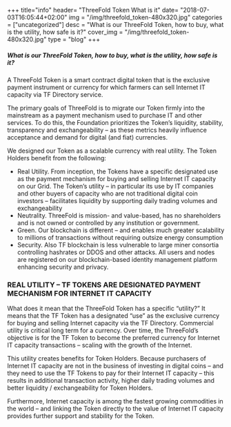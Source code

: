 +++
title="info"
header=  "ThreeFold Token What is it"
date=  "2018-07-03T16:05:44+02:00"
img = "/img/threefold_token-480x320.jpg"
categories = ["uncategorized"]
desc = "What is our ThreeFold Token, how to buy, what is the utility, how safe is it?"
cover_img = "/img/threefold_token-480x320.jpg"
type = "blog"
+++

##### What is our ThreeFold Token, how to buy, what is the utility, how safe is it?

A ThreeFold Token is a smart contract digital token that is the exclusive payment instrument or currency for which farmers can sell Internet IT capacity via TF Directory service.

The primary goals of ThreeFold is to migrate our Token firmly into the mainstream as a payment mechanism used to purchase IT and other services. To do this, the Foundation prioritizes the Token’s liquidity, stability, transparency and exchangeability – as these metrics heavily influence acceptance and demand for digital (and fiat) currencies.

We designed our Token as a scalable currency with real utility. The Token Holders benefit from the following:

* Real Utility. From inception, the Tokens have a specific designated use as the payment mechanism for buying and selling Internet IT capacity on our Grid. The Token’s utility – in particular its use by IT companies and other buyers of capacity who are not traditional digital coin investors – facilitates liquidity by supporting daily trading volumes and exchangeability
* Neutrality. ThreeFold is mission- and value-based, has no shareholders and is not owned or controlled by any institution or government.
* Green. Our blockchain is different – and enables much greater scalability to millions of transactions without requiring outsize energy consumption
* Security. Also TF blockchain is less vulnerable to large miner consortia controlling hashrates or DDOS and other attacks. All users and nodes are registered on our blockchain-based identity management platform enhancing security and privacy.


### REAL UTILITY – TF TOKENS ARE DESIGNATED PAYMENT MECHANISM FOR INTERNET IT CAPACITY
What does it mean that the ThreeFold Token has a specific “utility?” It means that the TF Token has a designated “use” as the exclusive currency for buying and selling Internet capacity via the TF Directory. Commercial utility is critical long term for a currency. Over time, the ThreeFold’s objective is for the TF Token to become the preferred currency for Internet IT capacity transactions – scaling with the growth of the Internet.

This utility creates benefits for Token Holders. Because purchasers of Internet IT capacity are not in the business of investing in digital coins – and they need to use the TF Tokens to pay for their Internet IT capacity – this results in additional transaction activity, higher daily trading volumes and better liquidity / exchangeability for Token Holders.

Furthermore, Internet capacity is among the fastest growing commodities in the world – and linking the Token directly to the value of Internet IT capacity provides further support and stability for the Token.

